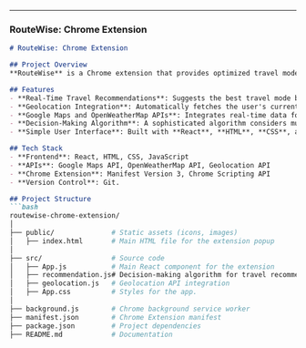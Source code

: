 
---

### RouteWise: Chrome Extension

```markdown
# RouteWise: Chrome Extension

## Project Overview
**RouteWise** is a Chrome extension that provides optimized travel mode recommendations (walking, biking, or driving) based on real-time data from **Google Maps**, **OpenWeatherMap**, and geolocation APIs. The project is designed to increase recommendation accuracy for daily commutes by analyzing user preferences, route efficiency, and environmental conditions.

## Features
- **Real-Time Travel Recommendations**: Suggests the best travel mode based on weather, traffic, and user preferences..
- **Geolocation Integration**: Automatically fetches the user's current location to provide relevant recommendations.
- **Google Maps and OpenWeatherMap APIs**: Integrates real-time data for route and weather conditions.
- **Decision-Making Algorithm**: A sophisticated algorithm considers multiple factors like weather, traffic, and user preferences to improve recommendation accuracy.
- **Simple User Interface**: Built with **React**, **HTML**, **CSS**, and **JavaScript**, ensuring ease of use.

## Tech Stack
- **Frontend**: React, HTML, CSS, JavaScript
- **APIs**: Google Maps API, OpenWeatherMap API, Geolocation API
- **Chrome Extension**: Manifest Version 3, Chrome Scripting API
- **Version Control**: Git.

## Project Structure
```bash
routewise-chrome-extension/
│
├── public/              # Static assets (icons, images)
│   ├── index.html       # Main HTML file for the extension popup
│
├── src/                 # Source code
│   ├── App.js           # Main React component for the extension
│   ├── recommendation.js# Decision-making algorithm for travel recommendations
│   ├── geolocation.js   # Geolocation API integration
│   ├── App.css          # Styles for the app. 
│
├── background.js        # Chrome background service worker
├── manifest.json        # Chrome Extension manifest
├── package.json         # Project dependencies
├── README.md            # Documentation

